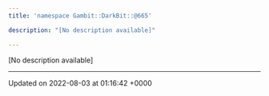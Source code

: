 ```yaml
---
title: 'namespace Gambit::DarkBit::@665'

description: "[No description available]"

---
```







[No description available]






-------------------------------

Updated on 2022-08-03 at 01:16:42 +0000